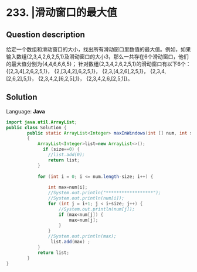 # 233. |滑动窗口的最大值

## Question description


给定一个数组和滑动窗口的大小，找出所有滑动窗口里数值的最大值。例如，如果输入数组{2,3,4,2,6,2,5,1}及滑动窗口的大小3，那么一共存在6个滑动窗口，他们的最大值分别为{4,4,6,6,6,5}； 针对数组{2,3,4,2,6,2,5,1}的滑动窗口有以下6个：      {[2,3,4],2,6,2,5,1}， {2,[3,4,2],6,2,5,1}，      {2,3,[4,2,6],2,5,1}，      {2,3,4,[2,6,2],5,1}， {2,3,4,2,[6,2,5],1}，      {2,3,4,2,6,[2,5,1]}。


## Solution

Language: **Java**

```Java
import java.util.ArrayList;
public class Solution {
        public static ArrayList<Integer> maxInWindows(int [] num, int size)
        {
            ArrayList<Integer>list=new ArrayList<>();
              if (size==0) {
                //list.add(0);
                return list;
            }
            
            for (int i = 0; i <= num.length-size; i++) {
                
                int max=num[i];
                //System.out.println("******************");
                //System.out.println(num[i]);
                for (int j = i+1; j < i+size; j++) {
                    //System.out.println(num[j]);
                    if (max<num[j]) {
                        max=num[j];
                    }
                }
                //System.out.println(max);
                 list.add(max) ; 
            }
            return list;
        }
}
```


